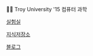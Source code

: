 👨‍💻 Troy University '15 컴퓨터 과학

[실험실](https://github.com/jivebreaddev/experiment-garage)

[지식저장소](https://github.com/jivebreaddev/research-lab)

[블로그](https://jivebreaddev.gitbook.io/jivebreaddevlog/)

